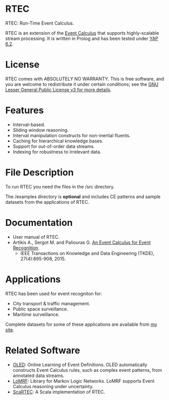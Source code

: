 # RTEC
RTEC: Run-Time Event Calculus.

RTEC is an extension of the [Event Calculus](https://en.wikipedia.org/wiki/Event_calculus) that supports highly-scalable stream processing. It is written in Prolog and has been tested under [YAP 6.2](http://www.dcc.fc.up.pt/~vsc/Yap/).

# License

RTEC comes with ABSOLUTELY NO WARRANTY. This is free software, and you are welcome to redistribute it under certain conditions; see the [GNU Lesser General Public License v3 for more details](http://www.gnu.org/licenses/lgpl-3.0.html).

# Features
- Interval-based.
- Sliding window reasoning.
- Interval manipulation constructs for non-inertial fluents.
- Caching for hierarchical knowledge bases.
- Support for out-of-order data streams.
- Indexing for robustness to irrelevant data.

# File Description

To run RTEC you need the files in the /src directory.

The /examples directory is **optional** and includes CE patterns and sample datasets from the applications of RTEC.  

# Documentation

- User manual of RTEC.
- Artikis A., Sergot M. and Paliouras G. [An Event Calculus for Event Recognition](http://dx.doi.org/10.1109/TKDE.2014.2356476).  
  - IEEE Transactions on Knowledge and Data Engineering (TKDE), 27(4):895-908, 2015.

# Applications

RTEC has been used for event recogniton for:
- City transport & traffic management.
- Public space surveillance.
- Maritime surveillance.

Complete datasets for some of these applications are available from [my site](http://users.iit.demokritos.gr/~a.artikis/EC.html).

# Related Software
- [OLED](https://github.com/nkatzz/OLED): Online Learning of Event Definitions. OLED automatically constructs Event Calculus rules, such as complex event patterns, from annotated data streams.
- [LoMRF](https://github.com/anskarl/LoMRF):  Library for Markov Logic Networks. LoMRF supports Event Calculus reasoning under uncertainty.
- [ScaRTEC](https://github.com/ioannis-kon/ScaRTEC):  A Scala implementation of RTEC.


